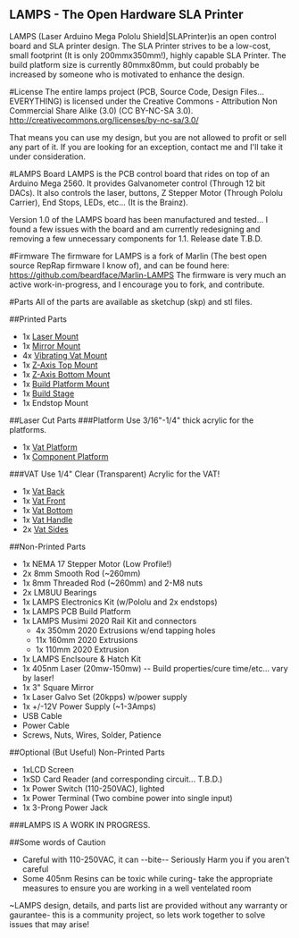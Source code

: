 LAMPS - The Open Hardware SLA Printer
-------------------------------------
LAMPS (Laser Arduino Mega Pololu Shield|SLAPrinter)is an open control board and SLA printer design.  The SLA Printer strives to be a low-cost, small footprint (It is only 200mmx350mm!), highly capable SLA Printer. The build platform size is currently 80mmx80mm, but could probably be increased by someone who is motivated to enhance the design.

#License
The entire lamps project (PCB, Source Code, Design Files... EVERYTHING) is licensed under the Creative Commons - Attribution Non Commercial Share Alike (3.0) (CC BY-NC-SA 3.0). http://creativecommons.org/licenses/by-nc-sa/3.0/

That means you can use my design, but you are not allowed to profit or sell any part of it.  If you are looking for an exception, contact me and I'll take it under consideration.

#LAMPS Board
LAMPS is the PCB control board that rides on top of an Arduino Mega 2560.  It provides Galvanometer control (Through 12 bit DACs).  It also controls the laser, buttons, Z Stepper Motor (Through Pololu Carrier), End Stops, LEDs, etc...  (It is the Brainz).

Version 1.0 of the LAMPS board has been manufactured and tested... I found a few issues with the board and am currently redesigning and removing a few unnecessary components for 1.1. Release date T.B.D.

#Firmware
The firmware for LAMPS is a fork of Marlin (The best open source RepRap firmware I know of), and can be found here: https://github.com/beardface/Marlin-LAMPS
The firmware is very much an active work-in-progress, and I encourage you to fork, and contribute.

#Parts
All of the parts are available as sketchup (skp) and stl files.

##Printed Parts
* 1x [Laser Mount](https://github.com/beardface/LAMPS/blob/master/parts/lasermount.stl)
* 1x [Mirror Mount](https://github.com/beardface/LAMPS/blob/master/parts/mirrormount.stl)
* 4x [Vibrating Vat Mount](https://github.com/beardface/LAMPS/blob/master/parts/vibrating_vat_mount.stl)
* 1x [Z-Axis Top Mount](https://github.com/beardface/LAMPS/blob/master/parts/z_top_mount.stl)
* 1x [Z-Axis Bottom Mount](https://github.com/beardface/LAMPS/blob/master/parts/z_bottom_mount.stl)
* 1x [Build Platform Mount](https://github.com/beardface/LAMPS/blob/master/parts/platform_mount.stl)
* 1x [Build Stage](https://github.com/beardface/LAMPS/blob/master/parts/build_platform_connector.stl)
* 1x Endstop Mount

##Laser Cut Parts
###Platform
Use 3/16"-1/4" thick acrylic for the platforms.
* 1x [Vat Platform](https://github.com/beardface/LAMPS/blob/master/parts/top_platform.svg)
* 1x [Component Platform](https://github.com/beardface/LAMPS/blob/master/parts/bottom_platform.svg)

###VAT
Use 1/4" Clear (Transparent) Acrylic for the VAT!
* 1x [Vat Back](https://github.com/beardface/LAMPS/blob/master/parts/vat_design/vat_back.svg)
* 1x [Vat Front](https://github.com/beardface/LAMPS/blob/master/parts/vat_design/vat_front.svg)
* 1x [Vat Bottom](https://github.com/beardface/LAMPS/blob/master/parts/vat_design/vat_bottom.svg)
* 1x [Vat Handle](https://github.com/beardface/LAMPS/blob/master/parts/vat_design/vat_handle.svg)
* 2x [Vat Sides](https://github.com/beardface/LAMPS/blob/master/parts/vat_design/vat_side.svg)

##Non-Printed Parts
* 1x NEMA 17 Stepper Motor (Low Profile!)
* 2x 8mm Smooth Rod (~260mm)
* 1x 8mm Threaded Rod (~260mm) and 2-M8 nuts
* 2x LM8UU Bearings
* 1x LAMPS Electronics Kit (w/Pololu and 2x endstops)
* 1x LAMPS PCB Build Platform
* 1x LAMPS Musimi 2020 Rail Kit and connectors
  * 4x  350mm 2020 Extrusions w/end tapping holes
  * 11x 160mm 2020 Extrusions
  * 1x  110mm 2020 Extrusion
* 1x LAMPS Enclsoure & Hatch Kit
* 1x 405nm Laser (20mw-150mw) -- Build properties/cure time/etc... vary by laser!
* 1x 3" Square Mirror
* 1x Laser Galvo Set (20kpps) w/power supply
* 1x +/-12V Power Supply (~1-3Amps)
* USB Cable
* Power Cable
* Screws, Nuts, Wires, Solder, Patience

##Optional (But Useful) Non-Printed Parts
* 1xLCD Screen
* 1xSD Card Reader (and corresponding circuit... T.B.D.)
* 1x Power Switch (110-250VAC), lighted
* 1x Power Terminal (Two combine power into single input)
* 1x 3-Prong Power Jack
 
###LAMPS IS A WORK IN PROGRESS.

##Some words of Caution
* Careful with 110-250VAC, it can --bite-- Seriously Harm you if you aren't careful
* Some 405nm Resins can be toxic while curing- take the appropriate measures to ensure you are working in a well ventelated room

~LAMPS design, details, and parts list are provided without any warranty or gaurantee- this is a community project, so lets work together to solve issues that may arise!
